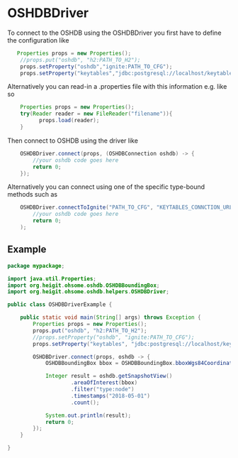 # OSHDBDriver

To connect to the OSHDB using the OSHDBDriver you first have to define the configuration like

```java
   Properties props = new Properties();
    //props.put("oshdb", "h2:PATH_TO_H2");
    props.setProperty("oshdb","ignite:PATH_TO_CFG");
    props.setProperty("keytables","jdbc:postgresql://localhost/keytables-${prefix}?user=ohsome&password=secret");
```

Alternatively you can read-in a .properties file with this information e.g. like so

```java
    Properties props = new Properties();
    try(Reader reader = new FileReader("filename")){
          props.load(reader);
    }
```

Then connect to OSHDB using the driver like

```java
    OSHDBDriver.connect(props, (OSHDBConnection oshdb) -> {
        //your oshdb code goes here
        return 0;
    });
```

Alternatively you can connect using one of the specific type-bound methods such as 

```java
    OSHDBDriver.connectToIgnite("PATH_TO_CFG", "KEYTABLES_CONNCTION_URL", oshdb -> {
        //your oshdb code goes here
        return 0;
    );
```

## Example

```java
package mypackage;

import java.util.Properties;
import org.heigit.ohsome.oshdb.OSHDBBoundingBox;
import org.heigit.ohsome.oshdb.helpers.OSHDBDriver;

public class OSHDBDriverExample {

    public static void main(String[] args) throws Exception {
        Properties props = new Properties();
        props.put("oshdb", "h2:PATH_TO_H2");
        //props.setProperty("oshdb", "ignite:PATH_TO_CFG");
        props.setProperty("keytables", "jdbc:postgresql://localhost/keytables-global?user=ohsome&password=secret");

        OSHDBDriver.connect(props, oshdb -> {
            OSHDBBoundingBox bbox = OSHDBBoundingBox.bboxWgs84Coordinates(8.651133, 49.387611, 8.6561, 49.390513);

            Integer result = oshdb.getSnapshotView()
                    .areaOfInterest(bbox)
                    .filter("type:node")
                    .timestamps("2018-05-01")
                    .count();

            System.out.println(result);
            return 0;
        });
    }

}
```
